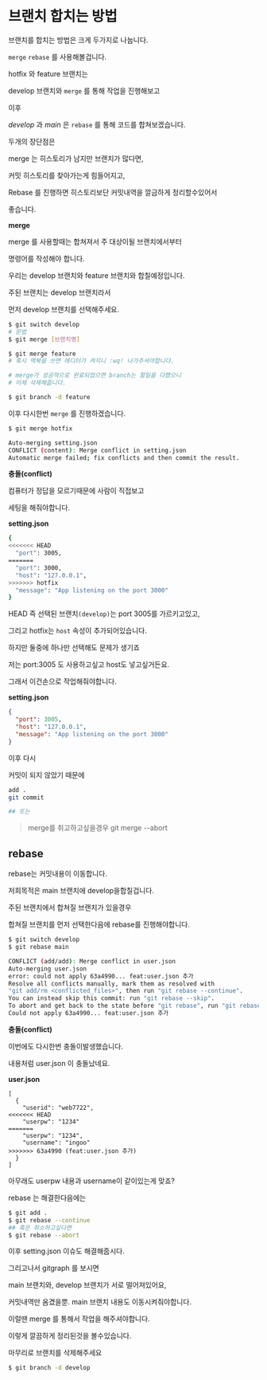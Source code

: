 # 브랜치 합치는 방법

브랜치를 합치는 방법은 크게 두가지로 나눕니다.



`merge`  `rebase` 를 사용해볼겁니다.



hotfix 와 feature 브랜치는 

develop 브랜치와 `merge` 를 통해 작업을 진행해보고



이후 

*develop* 과 *main* 은 `rebase` 를 통해 코드를 합쳐보겠습니다.



두개의 장단점은

merge 는 히스토리가 남지만 브랜치가 많다면,

커밋 히스토리를 찾아가는게 힘들어지고,



Rebase 를 진행하면 히스토리보단 커밋내역을 깔금하게 정리할수있어서

좋습니다.



**merge**



merge 를 사용할때는 합쳐져서 주 대상이될 브랜치에서부터

명령어를 작성해야 합니다.



우리는 develop 브랜치와 feature 브랜치와 합칠예정입니다.

주된 브랜치는 develop 브랜치라서 

먼저 develop 브랜치를 선택해주세요.

```sh
$ git switch develop
# 문법
$ git merge [브랜치명]

$ git merge feature
# 혹시 맥북을 쓰면 에디터가 켜지니 :wq! 나가주셔야합니다.

# merge가 성공적으로 완료되었으면 branch는 할일을 다했으니
# 이제 삭제해줍니다.

$ git branch -d feature
```



이후 다시한번 `merge` 를 진행하겠습니다.



```sh
$ git merge hotfix

Auto-merging setting.json
CONFLICT (content): Merge conflict in setting.json
Automatic merge failed; fix conflicts and then commit the result.


```



**충돌(conflict)**

컴퓨터가 정답을 모르기때문에 사람이 직접보고 

세팅을 해줘야합니다.



**setting.json**

```sh
{
<<<<<<< HEAD
  "port": 3005,
=======
  "port": 3000,
  "host": "127.0.0.1",
>>>>>>> hotfix
  "message": "App listening on the port 3000"
}

```

HEAD 즉 선택된 브랜치`(develop)`는 port 3005를 가르키고있고,

그리고 hotfix는 `host` 속성이 추가되어있습니다.



하지만 둘중에 하나만 선택해도 문제가 생기죠 

저는 port:3005 도 사용하고싶고 host도 넣고싶거든요.

그래서 이건손으로 작업해줘야합니다.



**setting.json**

```json
{
  "port": 3005,
  "host": "127.0.0.1",
  "message": "App listening on the port 3000"
}

```



이후 다시 

커밋이 되지 않았기 때문에



```sh
add .
git commit

## 또는


```



> merge를 취고하고싶을경우 git merge --abort



## rebase 



rebase는 커밋내용이 이동합니다.

저희목적은 main 브랜치에 develop을합칠겁니다.

주된 브랜치에서 합쳐질 브랜치가 있을경우

합쳐질 브랜치를 먼저 선택한다음에 rebase를 진행해야합니다.

```sh
$ git switch develop
$ git rebase main

CONFLICT (add/add): Merge conflict in user.json
Auto-merging user.json
error: could not apply 63a4990... feat:user.json 추가
Resolve all conflicts manually, mark them as resolved with
"git add/rm <conflicted_files>", then run "git rebase --continue".
You can instead skip this commit: run "git rebase --skip".
To abort and get back to the state before "git rebase", run "git rebase --abort".
Could not apply 63a4990... feat:user.json 추가
```



**충돌(conflict)**

이번에도 다시한번 충돌이발생했습니다.



내용처럼 user.json 이 충돌났네요.

**user.json**

```
[
  {
    "userid": "web7722",
<<<<<<< HEAD
    "userpw": "1234"
=======
    "userpw": "1234",
    "username": "ingoo"
>>>>>>> 63a4990 (feat:user.json 추가)
  }
]

```



아무래도 userpw 내용과 username이 같이있는게 맞죠?

rebase 는 해결한다음에는



```sh
$ git add .
$ git rebase --continue
## 혹은 취소하고싶다면
$ git rebase --abort
```



이후 setting.json 이슈도 해결해줍시다.



그리고나서 gitgraph 를 보시면

main 브랜치와, develop 브랜치가 서로 떨어져있어요,

커밋내역만 옴겼을뿐. main 브랜치 내용도 이동시켜줘야합니다.

이럴땐 merge 를 통해서 작업을 해주셔야합니다.



이렇게 깔끔하게 정리된것을 볼수있습니다.

마무리로 브랜치를 삭제해주세요

```sh
$ git branch -d develop
```

